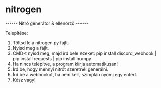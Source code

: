 # nitrogen
------ Nitró generátor &amp; ellenörző ------

Telepítése: 
1) Töltsd le a nitrogen.py fájlt.
2) Nyisd meg a fájlt.
3) CMD-t nyisd meg, majd írd bele ezeket: pip install discord_webhook | pip install requests | pip install numpy
4) Ha nincs telepítve, a program kiírja automatikusan!
5) Írd be, hogy mennyi nitrót szeretnél generálni.
6) Írd be a webhookot, ha nem kell, szimplán nyomj egy entert.
7) Kész vagy!

